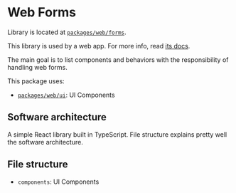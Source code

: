 # Web Forms

Library is located at [`packages/web/forms`](../../../../packages/web/forms).

This library is used by a web app. For more info, read [its docs](../../apps/web.md).

The main goal is to list components and behaviors with the responsibility of handling web forms.

This package uses:

- [`packages/web/ui`](./ui.md): UI Components

## Software architecture

A simple React library built in TypeScript. File structure explains pretty well the software architecture.

## File structure

- `components`: UI Components

